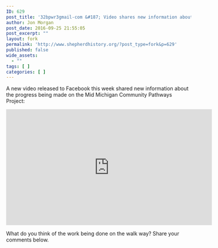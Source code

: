 ```yaml
---
ID: 629
post_title: '32bpwr3gmail-com &#187; Video shares new information about the Mid Michigan Community Pathways Project'
author: Jon Morgan
post_date: 2016-09-25 21:55:05
post_excerpt: ""
layout: fork
permalink: 'http://www.shepherdhistory.org/?post_type=fork&p=629'
published: false
wide_assets:
  - ""
tags: [ ]
categories: [ ]
---
```

A new video released to Facebook this week shared new information about the progress being made on the Mid Michigan Community Pathways Project:

<iframe src="https://www.facebook.com/plugins/video.php?href=https%3A%2F%2Fwww.facebook.com%2F201158503231811%2Fvideos%2F1407480132599636%2F&amp;show_text=0&amp;width=560" width="560" height="315" frameborder="0" scrolling="no" allowfullscreen="allowfullscreen"></iframe>

What do you think of the work being done on the walk way? Share your comments below.